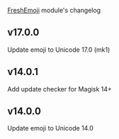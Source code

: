 [FreshEmoji](https://github.com/yuk7/FreshEmoji) module's changelog
## v17.0.0
Update emoji to Unicode 17.0 (mk1)

## v14.0.1
Add update checker for Magisk 14+

## v14.0.0
Update emoji to Unicode 14.0